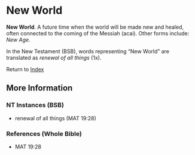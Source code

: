 # New World
**New World**. 
A future time when the world will be made new and healed, often connected to the coming of the Messiah (acai). 
Other forms include: 
*New Age*. 




In the New Testament (BSB), words representing “New World” are translated as 
*renewal of all things* (1x). 


Return to [Index](00-Index.md)

## More Information

### NT Instances (BSB)

* renewal of all things (MAT 19:28)



### References (Whole Bible)

* MAT 19:28



